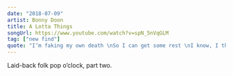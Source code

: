 ```yaml
---
date: "2018-07-09"
artist: Bonny Doon
title: A Lotta Things
songUrl: https://www.youtube.com/watch?v=spN_5nVqGLM
tag: ["new find"]
quote: "I’m faking my own death \nSo I can get some rest \nI know, I thought of everything \nAnd I should be happy, but I’m not \nAnd I should be grateful, I know, but I’m not"
---
```


Laid-back folk pop o’clock, part two.